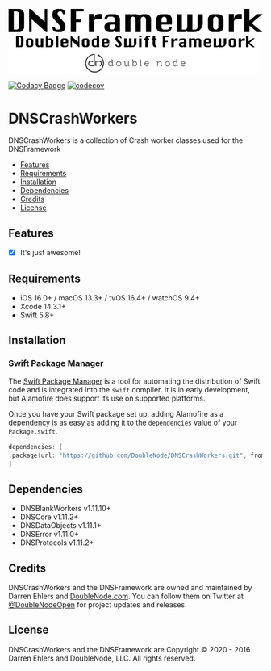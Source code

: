 ![DoubleNode Swift Framework](https://github.com/DoubleNode/DNSCrashWorkers/raw/master/DNSFrameworkLogo.png)

[![Codacy Badge](https://api.codacy.com/project/badge/Grade/6f473642e4404426b55fda500602e662)](https://www.codacy.com?utm_source=github.com&amp;utm_medium=referral&amp;utm_content=DoubleNode/DNSCrashWorkers&amp;utm_campaign=Badge_Grade)
[![codecov](https://codecov.io/gh/DoubleNode/DNSCrashWorkers/branch/master/graph/badge.svg?token=NcFMBk0g9t)](https://codecov.io/gh/DoubleNode/DNSCrashWorkers)

# DNSCrashWorkers

DNSCrashWorkers is a collection of Crash worker classes used for the DNSFramework

-   [Features](#features)
-   [Requirements](#requirements)
-   [Installation](#installation)
-   [Dependencies](#dependencies)
-   [Credits](#credits)
-   [License](#license)

## Features

-   [x] It's just awesome!

## Requirements

-   iOS 16.0+ / macOS 13.3+ / tvOS 16.4+ / watchOS 9.4+
-   Xcode 14.3.1+
-   Swift 5.8+

## Installation

### Swift Package Manager

The [Swift Package Manager](https://swift.org/package-manager/) is a tool for automating the distribution of Swift code and is integrated into the `swift` compiler. It is in early development, but Alamofire does support its use on supported platforms.

Once you have your Swift package set up, adding Alamofire as a dependency is as easy as adding it to the `dependencies` value of your `Package.swift`.

```swift
dependencies: [
.package(url: "https://github.com/DoubleNode/DNSCrashWorkers.git", from: "1.11.10")
]
```

## Dependencies

-   DNSBlankWorkers v1.11.10+
-   DNSCore v1.11.2+
-   DNSDataObjects v1.11.1+
-   DNSError v1.11.0+
-   DNSProtocols v1.11.2+

## Credits

DNSCrashWorkers and the DNSFramework are owned and maintained by Darren Ehlers and [DoubleNode.com](http://doublenode.com). You can follow them on Twitter at [@DoubleNodeOpen](https://twitter.com/DoubleNodeOpen) for project updates and releases.

## License

DNSCrashWorkers and the DNSFramework are Copyright © 2020 - 2016 Darren Ehlers and DoubleNode, LLC. All rights reserved.
